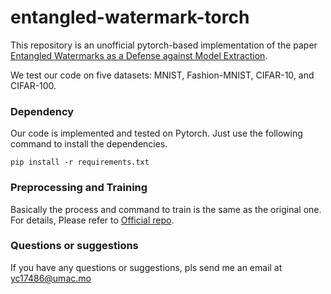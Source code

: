 # entangled-watermark-torch

This repository is an unofficial pytorch-based implementation of the paper [Entangled Watermarks as a Defense against Model Extraction](https://arxiv.org/abs/2002.12200).

We test our code on five datasets: MNIST, Fashion-MNIST, CIFAR-10, and CIFAR-100.

### Dependency

Our code is implemented and tested on Pytorch. Just use the following command to install the dependencies. 

```
pip install -r requirements.txt
```

### Preprocessing and Training

Basically the process and command to train is the same as the original one. For details, Please refer to [Official repo](https://github.com/cleverhans-lab/entangled-watermark).

### Questions or suggestions

If you have any questions or suggestions, pls send me an email at yc17486@umac.mo